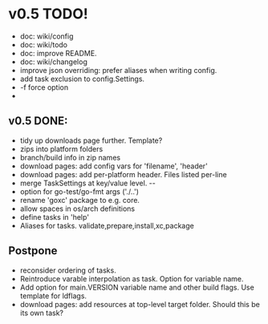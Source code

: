 v0.5 TODO!
=========

 * doc: wiki/config
 * doc: wiki/todo
 * doc: improve README.
 * doc: wiki/changelog
 * improve json overriding: prefer aliases when writing config.
 * add task exclusion to config.Settings.
 * -f force option
 *

v0.5 DONE:
----------

 * tidy up downloads page further. Template?
 * zips into platform folders
 * branch/build info in zip names
 * download pages: add config vars for 'filename', 'header'
 * download pages: add per-platform header. Files listed per-line
 * merge TaskSettings at key/value level. --
 * option for go-test/go-fmt args ('./..')
 * rename 'goxc' package to e.g. core.
 * allow spaces in os/arch definitions
 * define tasks in 'help'
 * Aliases for tasks. validate,prepare,install,xc,package

Postpone
--------

 * reconsider ordering of tasks.
 * Reintroduce varable interpolation as task. Option for variable name.
 * Add option for main.VERSION variable name and other build flags. Use template for ldflags.
 * download pages: add resources at top-level target folder. Should this be its own task?
